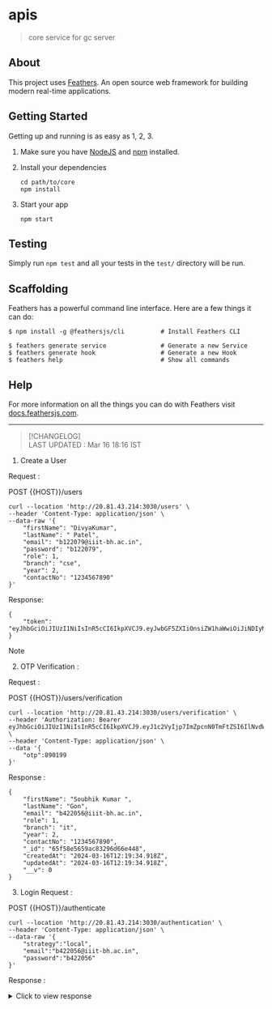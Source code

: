 # apis

> core service for gc server

## About

This project uses [Feathers](http://feathersjs.com). An open source web framework for building modern real-time applications.

## Getting Started

Getting up and running is as easy as 1, 2, 3.

1. Make sure you have [NodeJS](https://nodejs.org/) and [npm](https://www.npmjs.com/) installed.
2. Install your dependencies

    ```
    cd path/to/core
    npm install
    ```

3. Start your app

    ```
    npm start
    ```

## Testing

Simply run `npm test` and all your tests in the `test/` directory will be run.

## Scaffolding

Feathers has a powerful command line interface. Here are a few things it can do:

```
$ npm install -g @feathersjs/cli          # Install Feathers CLI

$ feathers generate service               # Generate a new Service
$ feathers generate hook                  # Generate a new Hook
$ feathers help                           # Show all commands
```

## Help

For more information on all the things you can do with Feathers visit [docs.feathersjs.com](http://docs.feathersjs.com).

-----------------------------------------------------

> [!CHANGELOG]  
> LAST UPDATED : Mar 16 18:16 IST

1. Create a User

Request :

POST {{HOST}}/users

```
curl --location 'http://20.81.43.214:3030/users' \
--header 'Content-Type: application/json' \
--data-raw '{
    "firstName": "DivyaKumar",
    "lastName": " Patel",
    "email": "b122079@iiit-bh.ac.in",
    "password": "b122079",
    "role": 1,
    "branch": "cse",
    "year": 2,
    "contactNo": "1234567890"
}'
```


Response: 

```
{
    "token": "eyJhbGciOiJIUzI1NiIsInR5cCI6IkpXVCJ9.eyJwbGF5ZXIiOnsiZW1haWwiOiJiNDIyMDU2QGlpaXQtYmguYWMuaW4iLCJmaXJzdE5hbWUiOiJTb3ViaGlrIiwibGFzdE5hbWUiOiJHb24iLCJwYXNzd29yZCI6IiQyYSQxMCRoQjh4VzczYllKY0thSmV6Um9qem4uRk42bkxPMHZWZXJZNG1SVTlOU25UQzEub1VyLlBwVyIsInJvbGUiOjEsInNwb3J0IjoiZm9vdGJhbGwiLCJicmFuY2giOiJpdCIsInllYXIiOjIsImNvbnRhY3RObyI6IjYzNzA0NjIzNTQiLCJzb2NpYWxzIjpbeyJpbnN0YWdyYW0iOiJzb3ViaGlrZ29uXyIsImxpbmtlZGluIjoic291Ymhpa2dvbiJ9XX0sIm90cCI6Nzk2MzIsImlhdCI6MTcwOTQ2NzU1Nn0.PJW_PJnrrbGM1bbKfac7qWGXHHn5N0Mnw79zFG7ZtUA"
}
```

> [!NOTE]


2. OTP Verification :

Request :

POST {{HOST}}/users/verification

```
curl --location 'http://20.81.43.214:3030/users/verification' \
--header 'Authorization: Bearer eyJhbGciOiJIUzI1NiIsInR5cCI6IkpXVCJ9.eyJ1c2VyIjp7ImZpcnN0TmFtZSI6IlNvdWJoaWsgS3VtYXIgIiwibGFzdE5hbWUiOiJHb24iLCJlbWFpbCI6ImI0MjIwNTZAaWlpdC1iaC5hYy5pbiIsInBhc3N3b3JkIjoiJDJhJDEwJDBMZXVkUWp5OU9ONFlJenhpRjFkS2VKeFNMZDVTd2UwMU5NZldQRlBmMVNQRGx0dGt5akJTIiwicm9sZSI6MSwiYnJhbmNoIjoiaXQiLCJ5ZWFyIjoyLCJjb250YWN0Tm8iOiIxMjM0NTY3ODkwIn0sIm90cCI6ODkwMTk5LCJpYXQiOjE3MTA1OTEzODR9.ZjNUwmY69vKFT8GVrxXAXDTAhYlrLiUazeBOm0psCNs' \
--header 'Content-Type: application/json' \
--data '{
    "otp":890199
}'
```

Response :

```
{
    "firstName": "Soubhik Kumar ",
    "lastName": "Gon",
    "email": "b422056@iiit-bh.ac.in",
    "role": 1,
    "branch": "it",
    "year": 2,
    "contactNo": "1234567890",
    "_id": "65f58e5659ac83296d66e448",
    "createdAt": "2024-03-16T12:19:34.918Z",
    "updatedAt": "2024-03-16T12:19:34.918Z",
    "__v": 0
}
```


3. Login
Request :

POST {{HOST}}/authenticate

```
curl --location 'http://20.81.43.214:3030/authentication' \
--header 'Content-Type: application/json' \
--data-raw '{
    "strategy":"local",
    "email":"b422056@iiit-bh.ac.in",
    "password":"b422056"
}'
```

Response :

<details>
<summary>Click to view response </summary>

```
{
    "accessToken": "eyJhbGciOiJIUzI1NiIsInR5cCI6ImFjY2VzcyJ9.eyJpYXQiOjE3MTA1OTIxNzIsImV4cCI6MTcxMDY3ODU3MiwiYXVkIjoiaHR0cHM6Ly95b3VyZG9tYWluLmNvbSIsImlzcyI6ImZlYXRoZXJzIiwic3ViIjoiNjVmNThlNTY1OWFjODMyOTZkNjZlNDQ4IiwianRpIjoiOGM4MmIzMGItODg3Zi00ODQwLThmOTYtM2M2N2EwYjg1M2Q4In0.9glZxBzrWbj4gjwUhNsiQ-NMkr9xCLAL9fvhT7SYyiU",
    "authentication": {
        "strategy": "local",
        "accessToken": "eyJhbGciOiJIUzI1NiIsInR5cCI6ImFjY2VzcyJ9.eyJpYXQiOjE3MTA1OTIxNzIsImV4cCI6MTcxMDY3ODU3MiwiYXVkIjoiaHR0cHM6Ly95b3VyZG9tYWluLmNvbSIsImlzcyI6ImZlYXRoZXJzIiwic3ViIjoiNjVmNThlNTY1OWFjODMyOTZkNjZlNDQ4IiwianRpIjoiOGM4MmIzMGItODg3Zi00ODQwLThmOTYtM2M2N2EwYjg1M2Q4In0.9glZxBzrWbj4gjwUhNsiQ-NMkr9xCLAL9fvhT7SYyiU",
        "payload": {
            "iat": 1710592172,
            "exp": 1710678572,
            "aud": "https://yourdomain.com",
            "iss": "feathers",
            "sub": "65f58e5659ac83296d66e448",
            "jti": "8c82b30b-887f-4840-8f96-3c67a0b853d8"
        }
    },
    "user": {
        "_id": "65f58e5659ac83296d66e448",
        "firstName": "Soubhik Kumar ",
        "lastName": "Gon",
        "email": "b422056@iiit-bh.ac.in",
        "role": 1,
        "branch": "it",
        "year": 2,
        "contactNo": "1234567890",
        "createdAt": "2024-03-16T12:19:34.918Z",
        "updatedAt": "2024-03-16T12:19:34.918Z",
        "__v": 0,
    }
}
```



5. Create Player 

Request :

POST {{HOST}}/player

```
curl --location 'http://20.81.43.214:3030/player' \
--header 'Authorization: Bearer eyJhbGciOiJIUzI1NiIsInR5cCI6ImFjY2VzcyJ9.eyJpYXQiOjE3MTA1OTIxNzIsImV4cCI6MTcxMDY3ODU3MiwiYXVkIjoiaHR0cHM6Ly95b3VyZG9tYWluLmNvbSIsImlzcyI6ImZlYXRoZXJzIiwic3ViIjoiNjVmNThlNTY1OWFjODMyOTZkNjZlNDQ4IiwianRpIjoiOGM4MmIzMGItODg3Zi00ODQwLThmOTYtM2M2N2EwYjg1M2Q4In0.9glZxBzrWbj4gjwUhNsiQ-NMkr9xCLAL9fvhT7SYyiU' \
--header 'Content-Type: application/json' \
--data '{
  "user": "65f58e5659ac83296d66e448",
  "sport": "football",
  "socials": [
    {
      "platform": "Twitter",
      "username": "example_twitter"
    },
    {
      "platform": "Instagram",
      "username": "example_instagram"
    }
  ]
}
'
```

Response :

<details>
<summary>Click to view response </summary>

```
{
    "user": "65f58e5659ac83296d66e448",
    "sport": "football",
    "socials": [
        {
            "platform": "Twitter",
            "username": "example_twitter"
        },
        {
            "platform": "Instagram",
            "username": "example_instagram"
        }
    ],
    "deleted": false,
    "deletedAt": "2024-03-15T19:50:52.136Z",
    "_id": "65f5943a59ac83296d66e459",
    "createdAt": "2024-03-16T12:44:42.321Z",
    "updatedAt": "2024-03-16T12:44:42.321Z",
    "__v": 0
}
```

</details>
